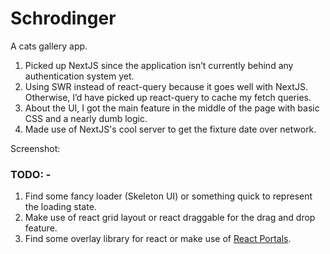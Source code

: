 # Schrodinger

A cats gallery app.

1. Picked up NextJS since the application isn’t currently behind any authentication system yet.
2. Using SWR instead of react-query because it goes well with NextJS. Otherwise, I’d have picked up react-query to cache my fetch queries.
3. About the UI, I got the main feature in the middle of the page with basic CSS and a nearly dumb logic.
4. Made use of NextJS's cool server to get the fixture date over network.

Screenshot:

### TODO: -

1. Find some fancy loader (Skeleton UI) or something quick to represent the loading state.
2. Make use of react grid layout or react draggable for the drag and drop feature.
3. Find some overlay library for react or make use of [React Portals](https://reactjs.org/docs/portals.html).
